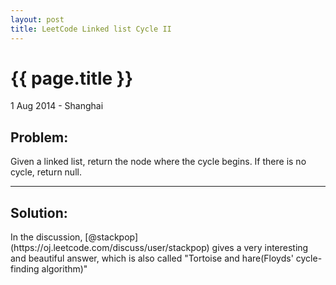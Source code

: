 ```yaml
---
layout: post
title: LeetCode Linked list Cycle II
---
```


{{ page.title }}
================

<p class="meta">1 Aug 2014 - Shanghai</p>

<h2>Problem:</h2> Given a linked list, return the node where the cycle begins. If there is no cycle, return null. 

<hr />

<h2>Solution:</h2> In the discussion, [@stackpop](https://oj.leetcode.com/discuss/user/stackpop) gives a very interesting and beautiful answer, which is also called "Tortoise and hare(Floyds' cycle-finding algorithm)" 
